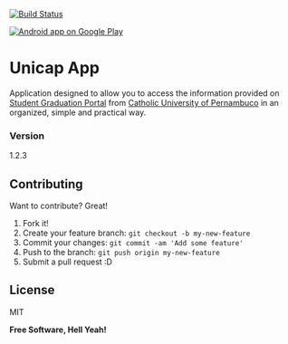 [![Build Status](https://travis-ci.org/tuliohmendes/unicap.svg?branch=master)](https://travis-ci.org/tuliohmendes/unicap)

[![Android app on Google Play](https://developer.android.com/images/brand/en_app_rgb_wo_45.png)](https://play.google.com/store/apps/details?id=com.thm.unicap.app)

# Unicap App

Application designed to allow you to access the information provided on [Student Graduation Portal] from [Catholic University of Pernambuco] in an organized, simple and practical way.

### Version

1.2.3

## Contributing

Want to contribute? Great!

1. Fork it!
2. Create your feature branch: `git checkout -b my-new-feature`
3. Commit your changes: `git commit -am 'Add some feature'`
4. Push to the branch: `git push origin my-new-feature`
5. Submit a pull request :D

License
----

MIT

**Free Software, Hell Yeah!**

[Student Graduation Portal]:http://www.unicap.br/PortalGraduacao/
[Catholic University of Pernambuco]:http://www.unicap.br/
